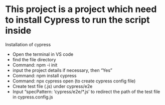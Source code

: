 # This project is a project which need to install Cypress to run the script inside

Installation of cypress 

- Open the terminal in VS code
- find the file directory 
- Command: npm -i init
- input the project details if necessary, then “Yes”
- Command: npm install cypress
- Command: npx cypress open (to create cypress config file)
- Create test file (.js) under cypress/e2e
- Input “specPattern: ‘cypress/e2e/*.js’ to redirect the path of the test file in cypress.config.js
